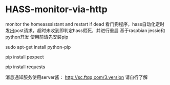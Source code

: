 # HASS-monitor-via-http
monitor the homeasssistant and restart if dead
看门狗程序，hass自动化定时发出post请求，超时未收到即判定hass假死，并进行重启
基于raspbian jessie和python开发
使用前请先安装pip

sudo apt-get install python-pip

pip install pexpect

pip install requests

消息通知服务使用server酱：
http://sc.ftqq.com/3.version
请自行了解
